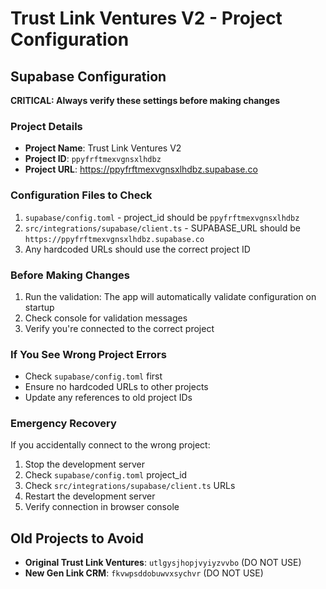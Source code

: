 # Trust Link Ventures V2 - Project Configuration

## Supabase Configuration

**CRITICAL: Always verify these settings before making changes**

### Project Details
- **Project Name**: Trust Link Ventures V2  
- **Project ID**: `ppyfrftmexvgnsxlhdbz`
- **Project URL**: https://ppyfrftmexvgnsxlhdbz.supabase.co

### Configuration Files to Check
1. `supabase/config.toml` - project_id should be `ppyfrftmexvgnsxlhdbz`
2. `src/integrations/supabase/client.ts` - SUPABASE_URL should be `https://ppyfrftmexvgnsxlhdbz.supabase.co`
3. Any hardcoded URLs should use the correct project ID

### Before Making Changes
1. Run the validation: The app will automatically validate configuration on startup
2. Check console for validation messages
3. Verify you're connected to the correct project

### If You See Wrong Project Errors
- Check `supabase/config.toml` first
- Ensure no hardcoded URLs to other projects
- Update any references to old project IDs

### Emergency Recovery
If you accidentally connect to the wrong project:
1. Stop the development server
2. Check `supabase/config.toml` project_id
3. Check `src/integrations/supabase/client.ts` URLs
4. Restart the development server
5. Verify connection in browser console

## Old Projects to Avoid
- **Original Trust Link Ventures**: `utlgysjhopjvyiyzvvbo` (DO NOT USE)
- **New Gen Link CRM**: `fkvwpsddobuwvxsychvr` (DO NOT USE)